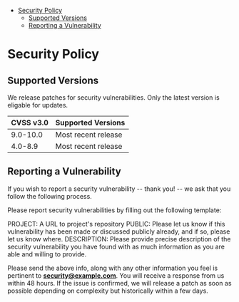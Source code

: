 - [Security Policy](#security-policy)
  - [Supported Versions](#supported-versions)
  - [Reporting a Vulnerability](#reporting-a-vulnerability)

<!-- END doctoc generated TOC please keep comment here to allow auto update -->

# Security Policy

## Supported Versions

We release patches for security vulnerabilities. 
Only the latest version is eligable for updates.

| CVSS v3.0 | Supported Versions                        |
| --------- | ----------------------------------------- |
| 9.0-10.0  | Most recent release |
| 4.0-8.9   | Most recent release                       |

## Reporting a Vulnerability
If you wish to report a security vulnerability -- thank you! -- we ask
that you follow the following process.

Please report security vulnerabilities by filling out the following template:

PROJECT: A URL to project's repository
PUBLIC: Please let us know if this vulnerability has been made or discussed publicly already, and if so, please let us know where.
DESCRIPTION: Please provide precise description of the security vulnerability you have found with as much information as you are able and willing to provide.

Please send the above info, along with any other information you feel is pertinent to **[security@example.com](mailto:security@example.com)**. You will receive a response from us within 48 hours. If the issue is confirmed, we will release a patch as soon as possible depending on complexity but historically within a few days.
